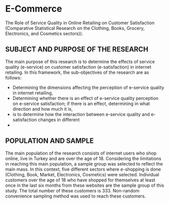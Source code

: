 # E-Commerce
The Role of Service Quality in Online Retailing on Customer Satisfaction (Comparative Statistical Research on the
Clothing, Books, Grocery, Electronics, and Cosmetics sectors)).

## SUBJECT AND PURPOSE OF THE RESEARCH
The main purpose of this research is to determine the effects of service quality (e-service) on customer satisfaction (e-satisfaction) in internet retailing. In this framework, the sub-objectives of the research are as follows:
* Determining the dimensions affecting the perception of e-service quality in internet retailing,
*  Determining whether there is an effect of e-service quality perception on e-service satisfaction; if there is an effect, determining in what direction and how much it is,
* is to determine how the interaction between e-service quality and e-satisfaction changes in different
* 
## POPULATION AND SAMPLE
The main population of the research consists of internet users who shop online, live in Turkey and are over the age of 18. Considering the limitations in reaching this main population, a sample group was selected to reflect the main mass. In this context, five different sectors where e-shopping is done (Clothing, Book, Market, Electronics, Cosmetics) were selected. Individual customers over the age of 18 who have shopped for themselves at least once in the last six months from these websites are the sample group of this study. The total number of these customers is 333. Non-random convenience sampling method was used to reach these customers.




